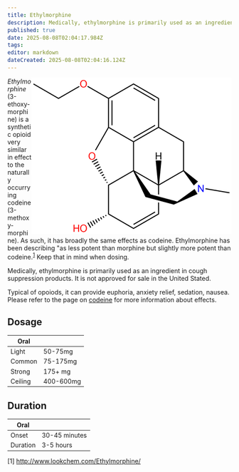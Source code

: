 ```yaml
---
title: Ethylmorphine
description: Medically, ethylmorphine is primarily used as an ingredient in cough suppression products. It is not approved for sale in the United Stated.
published: true
date: 2025-08-08T02:04:17.984Z
tags: 
editor: markdown
dateCreated: 2025-08-08T02:04:16.124Z
---
```


<img src="/assets/ethylmorphine_structure_small.png" align="right">

*Ethylmorphine* (3-ethoxy-morphine) is a synthetic opioid very similar in effect to the naturally occurrying codeine (3-methoxy-morphine). As such, it has broadly the same effects as codeine. Ethylmorphine has been describing "as less potent than morphine but slightly more potent than codeine.<sup>[1](#ref1)</sup> Keep that in mind when dosing.

Medically, ethylmorphine is primarily used as an ingredient in cough suppression products. It is not approved for sale in the United Stated.

Typical of opoiods, it can provide euphoria, anxiety relief, sedation, nausea. Please refer to the page on [codeine](/en/codeine) for more information about effects.

## Dosage

| Oral |  |
|------|---|
| Light | 50-75mg |
| Common | 75-175mg |
| Strong | 175+ mg |
| Ceiling | 400-600mg |

## Duration

| Oral |  |
|------|---|
| Onset | 30-45 minutes |
| Duration | 3-5 hours |

<a name="ref1"></a>[1] http://www.lookchem.com/Ethylmorphine/